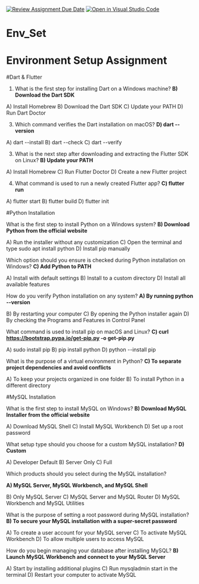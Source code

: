 [![Review Assignment Due Date](https://classroom.github.com/assets/deadline-readme-button-22041afd0340ce965d47ae6ef1cefeee28c7c493a6346c4f15d667ab976d596c.svg)](https://classroom.github.com/a/vnsr1XuU)
[![Open in Visual Studio Code](https://classroom.github.com/assets/open-in-vscode-2e0aaae1b6195c2367325f4f02e2d04e9abb55f0b24a779b69b11b9e10269abc.svg)](https://classroom.github.com/online_ide?assignment_repo_id=15622047&assignment_repo_type=AssignmentRepo)
# Env_Set

# Environment Setup Assignment

#Dart & Flutter

1. What is the first step for installing Dart on a Windows machine?
**B) Download the Dart SDK**

A) Install Homebrew
B) Download the Dart SDK
C) Update your PATH
D) Run Dart Doctor


3. Which command verifies the Dart installation on macOS?
**D) dart --version**

A) dart --install
B) dart --check
C) dart --verify



3. What is the next step after downloading and extracting the Flutter SDK on Linux?
**B) Update your PATH**

A) Install Homebrew
C) Run Flutter Doctor
D) Create a new Flutter project


4. What command is used to run a newly created Flutter app?
**C) flutter run**


A) flutter start
B) flutter build
D) flutter init


#Python Installation

What is the first step to install Python on a Windows system?
**B) Download Python from the official website**

A) Run the installer without any customization
C) Open the terminal and type sudo apt install python
D) Install pip manually

Which option should you ensure is checked during Python installation on Windows?
**C) Add Python to PATH**

A) Install with default settings
B) Install to a custom directory
D) Install all available features

How do you verify Python installation on any system?
**A) By running python --version**
                     
B) By restarting your computer
C) By opening the Python installer again
D) By checking the Programs and Features in Control Panel

What command is used to install pip on macOS and Linux?
**C) curl https://bootstrap.pypa.io/get-pip.py -o get-pip.py**

A) sudo install pip
B) pip install python
D) python --install pip

What is the purpose of a virtual environment in Python?
**C) To separate project dependencies and avoid conflicts**

A) To keep your projects organized in one folder
B) To install Python in a different directory


#MySQL Installation

What is the first step to install MySQL on Windows?
**B) Download MySQL Installer from the official website**

A) Download MySQL Shell
C) Install MySQL Workbench
D) Set up a root password

What setup type should you choose for a custom MySQL installation?
**D) Custom**

A) Developer Default
B) Server Only
C) Full


Which products should you select during the MySQL installation?

**A) MySQL Server, MySQL Workbench, and MySQL Shell**

B) Only MySQL Server
C) MySQL Server and MySQL Router
D) MySQL Workbench and MySQL Utilities

What is the purpose of setting a root password during MySQL installation?
**B) To secure your MySQL installation with a super-secret password**

A) To create a user account for your MySQL server
C) To activate MySQL Workbench
D) To allow multiple users to access MySQL

How do you begin managing your database after installing MySQL?
**B) Launch MySQL Workbench and connect to your MySQL Server**

A) Start by installing additional plugins
C) Run mysqladmin start in the terminal
D) Restart your computer to activate MySQL
